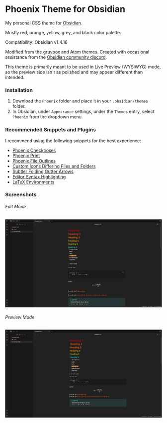 # Phoenix Theme for Obsidian
My personal CSS theme for [Obsidian](https://obsidian.md). 

Mostly red, orange, yellow, grey, and black color palette.

Compatibility: Obsidian v1.4.16

Modified from the [gruvbox](https://github.com/insanum/obsidian_gruvbox) and [Atom](https://github.com/kognise/obsidian-atom) themes.
Created with occasional assistance from the [Obsidian community discord](https://obsidian.md/community).

This theme is primarily meant to be used in Live Preview (WYSIWYG) mode, so the preview side isn't as polished and may appear different than intended.

### Installation
1. Download the `Phoenix` folder and place it in your `.obsidian\themes` folder.
2. In Obsidian, under `Appearance` settings, under the `Themes` entry, select `Phoenix` from the dropdown menu.

### Recommended Snippets and Plugins
I recommend using the following snippets for the best experience:
- [Phoenix Checkboxes](https://github.com/RyzenFromFire/obsidian-phoenix-checkboxes)
- [Phoenix Print](https://github.com/RyzenFromFire/obsidian-phoenix-print)
- [Phoenix File Outlines](https://github.com/RyzenFromFire/obsidian-phoenix-outlines)
- [Custom Icons Differing Files and Folders](https://github.com/kmaasrud/awesome-obsidian/blob/master/code/css-snippets/custom-icons-differing-files-and-folders.css)
- [Subtler Folding Gutter Arrows](https://github.com/kmaasrud/awesome-obsidian/blob/master/code/css-snippets/subtler-folding-gutter-arrows.css)
- [Editor Syntax Highlighting](https://github.com/deathau/cm-editor-syntax-highlight-obsidian)
- [LaTeX Environments](https://github.com/raineszm/obsidian-latex-environments)

### Screenshots
###### Edit Mode
![screenshot_edit_mode.png](https://github.com/RyzenFromFire/obsidian-phoenix/blob/main/screenshot_edit_mode.png)

###### Preview Mode
![screenshot_preview_mode.png](https://github.com/RyzenFromFire/obsidian-phoenix/blob/main/screenshot_preview_mode.png)

